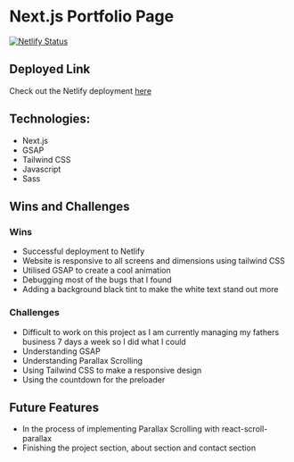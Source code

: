 # Next.js Portfolio Page
[![Netlify Status](https://api.netlify.com/api/v1/badges/581247e3-e161-4c38-8ce1-942a4b7f9007/deploy-status)](https://app.netlify.com/sites/onurbelekportfolio/deploys)

## Deployed Link
Check out the Netlify deployment [here](https://onurbelekportfolio.netlify.app/)

## Technologies:
* Next.js
* GSAP
* Tailwind CSS
* Javascript
* Sass 

## Wins and Challenges 

### Wins 
- Successful deployment to Netlify
- Website is responsive to all screens and dimensions using tailwind CSS
- Utilised GSAP to create a cool animation
- Debugging most of the bugs that I found 
- Adding a background black tint to make the white text stand out more

### Challenges
- Difficult to work on this project as I am currently managing my fathers business 7 days a week so I did what I could
- Understanding GSAP 
- Understanding Parallax Scrolling 
- Using Tailwind CSS to make a responsive design
- Using the countdown for the preloader

## Future Features
* In the process of implementing Parallax Scrolling with react-scroll-parallax 
* Finishing the project section, about section and contact section